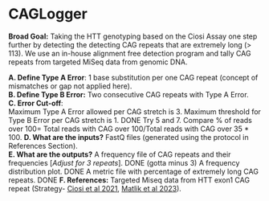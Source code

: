 # CAGLogger

**Broad Goal:**
Taking the HTT genotyping based on the Ciosi Assay one step further by detecting the detecting CAG repeats that are extremely long (> 113). We use an in-house alignment free detection program and tally CAG repeats from targeted MiSeq data from genomic DNA. 

**A. Define Type A Error**: 
1 base substitution per one CAG repeat (concept of mismatches or gap not applied here).  
**B. Define Type B Error:** 
Two consecutive CAG repeats with Type A Error.  
**C. Error Cut-off**:   
Maximum Type A Error allowed per CAG stretch is 3. Maximum threshold for Type B Error per CAG stretch is 1.  DONE
Try 5 and 7. Compare % of reads over 100= Total reads with CAG over 100/Total reads with CAG over 35 * 100.
**D. What are the inputs?**
FastQ files (generated using the protocol in References Section).  
**E. What are the outputs?**
A frequency file of CAG repeats and their frequencies [*Adjust for 3 repeats*]. DONE (gotta minus 3)
A frequency distribution plot. DONE
A metric file with percentage of extremely long CAG repeats. DONE
**F. References:**
Targeted Miseq data from HTT exon1 CAG repeat (Strategy- [Ciosi et al 2021](https://content.iospress.com/articles/journal-of-huntingtons-disease/jhd200433), [Matlik et al 2023](https://www.biorxiv.org/content/10.1101/2023.04.24.538082v2.abstract)).
